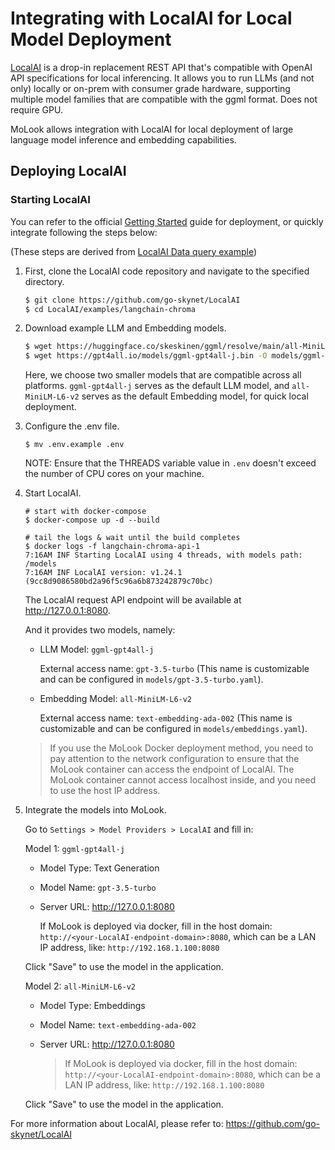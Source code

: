 # Integrating with LocalAI for Local Model Deployment

[LocalAI](https://github.com/go-skynet/LocalAI) is a drop-in replacement REST API that's compatible with OpenAI API specifications for local inferencing. It allows you to run LLMs (and not only) locally or on-prem with consumer grade hardware, supporting multiple model families that are compatible with the ggml format. Does not require GPU.

MoLook allows integration with LocalAI for local deployment of large language model inference and embedding capabilities.

## Deploying LocalAI

### Starting LocalAI

You can refer to the official [Getting Started](https://localai.io/basics/getting_started/) guide for deployment, or quickly integrate following the steps below:

(These steps are derived from [LocalAI Data query example](https://github.com/go-skynet/LocalAI/blob/master/examples/langchain-chroma/README.md))

1. First, clone the LocalAI code repository and navigate to the specified directory.

    ```bash
    $ git clone https://github.com/go-skynet/LocalAI
    $ cd LocalAI/examples/langchain-chroma
    ```

2. Download example LLM and Embedding models.

    ```bash
    $ wget https://huggingface.co/skeskinen/ggml/resolve/main/all-MiniLM-L6-v2/ggml-model-q4_0.bin -O models/bert
    $ wget https://gpt4all.io/models/ggml-gpt4all-j.bin -O models/ggml-gpt4all-j
    ```

    Here, we choose two smaller models that are compatible across all platforms. `ggml-gpt4all-j` serves as the default LLM model, and `all-MiniLM-L6-v2` serves as the default Embedding model, for quick local deployment.

3. Configure the .env file.

   ```shell
   $ mv .env.example .env
   ```
   
   NOTE: Ensure that the THREADS variable value in `.env` doesn't exceed the number of CPU cores on your machine.

4. Start LocalAI.

    ```shell
    # start with docker-compose
    $ docker-compose up -d --build

    # tail the logs & wait until the build completes
    $ docker logs -f langchain-chroma-api-1
    7:16AM INF Starting LocalAI using 4 threads, with models path: /models
    7:16AM INF LocalAI version: v1.24.1 (9cc8d9086580bd2a96f5c96a6b873242879c70bc)
    ```

	The LocalAI request API endpoint will be available at http://127.0.0.1:8080.

    And it provides two models, namely:

    - LLM Model: `ggml-gpt4all-j`

      External access name: `gpt-3.5-turbo` (This name is customizable and can be configured in `models/gpt-3.5-turbo.yaml`).

    - Embedding Model: `all-MiniLM-L6-v2`

      External access name: `text-embedding-ada-002` (This name is customizable and can be configured in `models/embeddings.yaml`).
    > If you use the MoLook Docker deployment method, you need to pay attention to the network configuration to ensure that the MoLook container can access the endpoint of LocalAI. The MoLook container cannot access localhost inside, and you need to use the host IP address.

5. Integrate the models into MoLook.

   Go to `Settings > Model Providers > LocalAI` and fill in:

   Model 1: `ggml-gpt4all-j`

   - Model Type: Text Generation

   - Model Name: `gpt-3.5-turbo`

   - Server URL: http://127.0.0.1:8080

     If MoLook is deployed via docker, fill in the host domain: `http://<your-LocalAI-endpoint-domain>:8080`, which can be a LAN IP address, like: `http://192.168.1.100:8080`

   Click "Save" to use the model in the application.

   Model 2: `all-MiniLM-L6-v2`

   - Model Type: Embeddings

   - Model Name: `text-embedding-ada-002`

   - Server URL: http://127.0.0.1:8080

     > If MoLook is deployed via docker, fill in the host domain: `http://<your-LocalAI-endpoint-domain>:8080`, which can be a LAN IP address, like: `http://192.168.1.100:8080`

   Click "Save" to use the model in the application.

For more information about LocalAI, please refer to: https://github.com/go-skynet/LocalAI